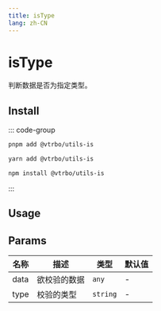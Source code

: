 ```yaml
---
title: isType
lang: zh-CN
---
```


# isType

判断数据是否为指定类型。

## Install

::: code-group

```bash [pnpm]
pnpm add @vtrbo/utils-is
```

```bash [yarn]
yarn add @vtrbo/utils-is
```

```bash [npm]
npm install @vtrbo/utils-is
```

:::

## Usage

<demo example="is/isType/basic.ts"></demo>

## Params

| 名称   | 描述     | 类型       | 默认值 |
|------|--------|----------|-----|
| data | 欲校验的数据 | `any`    | -   |
| type | 校验的类型  | `string` | -   |
